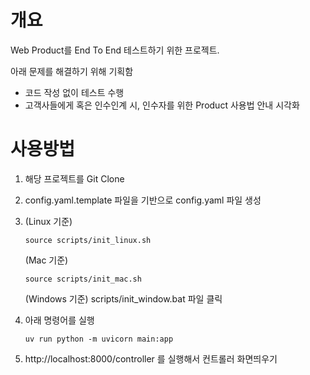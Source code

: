# 개요
Web Product를 End To End 테스트하기 위한 프로젝트.

아래 문제를 해결하기 위해 기획함
- 코드 작성 없이 테스트 수행
- 고객사들에게 혹은 인수인계 시, 인수자를 위한 Product 사용법 안내 시각화

# 사용방법
1. 해당 프로젝트를 Git Clone
2. config.yaml.template 파일을 기반으로 config.yaml 파일 생성
3. (Linux 기준) 
    ```
    source scripts/init_linux.sh
    ```

    (Mac 기준)
    ```
    source scripts/init_mac.sh
    ```

    (Windows 기준)
    scripts/init_window.bat 파일 클릭
4. 아래 명령어를 실행
    ```
    uv run python -m uvicorn main:app
    ```
5. http://localhost:8000/controller 를 실행해서 컨트롤러 화면띄우기
